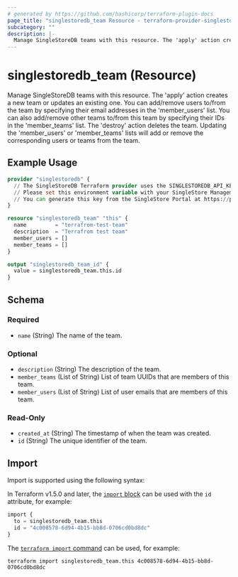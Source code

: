 ```yaml
---
# generated by https://github.com/hashicorp/terraform-plugin-docs
page_title: "singlestoredb_team Resource - terraform-provider-singlestoredb"
subcategory: ""
description: |-
  Manage SingleStoreDB teams with this resource. The 'apply' action creates a new team or updates an existing one. You can add/remove users to/from the team by specifying their email addresses in the 'member_users' list. You can also add/remove other teams to/from this team by specifying their IDs in the 'member_teams' list. The 'destroy' action deletes the team. Updating the 'member_users' or 'member_teams' lists will add or remove the corresponding users or teams from the team.
---
```


# singlestoredb_team (Resource)

Manage SingleStoreDB teams with this resource. The 'apply' action creates a new team or updates an existing one. You can add/remove users to/from the team by specifying their email addresses in the 'member_users' list. You can also add/remove other teams to/from this team by specifying their IDs in the 'member_teams' list. The 'destroy' action deletes the team. Updating the 'member_users' or 'member_teams' lists will add or remove the corresponding users or teams from the team.

## Example Usage

```terraform
provider "singlestoredb" {
  // The SingleStoreDB Terraform provider uses the SINGLESTOREDB_API_KEY environment variable for authentication.
  // Please set this environment variable with your SingleStore Management API key.
  // You can generate this key from the SingleStore Portal at https://portal.singlestore.com/organizations/org-id/api-keys.
}

resource "singlestoredb_team" "this" {
  name         = "terrafrom-test-team"
  description  = "Terrafrom test team"
  member_users = []
  member_teams = []
}

output "singlestoredb_team_id" {
  value = singlestoredb_team.this.id
}
```

<!-- schema generated by tfplugindocs -->
## Schema

### Required

- `name` (String) The name of the team.

### Optional

- `description` (String) The description of the team.
- `member_teams` (List of String) List of team UUIDs that are members of this team.
- `member_users` (List of String) List of user emails that are members of this team.

### Read-Only

- `created_at` (String) The timestamp of when the team was created.
- `id` (String) The unique identifier of the team.

## Import

Import is supported using the following syntax:

In Terraform v1.5.0 and later, the [`import` block](https://developer.hashicorp.com/terraform/language/import) can be used with the `id` attribute, for example:

```terraform
import {
  to = singlestoredb_team.this
  id = "4c008578-6d94-4b15-bb8d-0706cd0bd8dc"
}
```

The [`terraform import` command](https://developer.hashicorp.com/terraform/cli/commands/import) can be used, for example:

```shell
terraform import singlestoredb_team.this 4c008578-6d94-4b15-bb8d-0706cd0bd8dc
```

